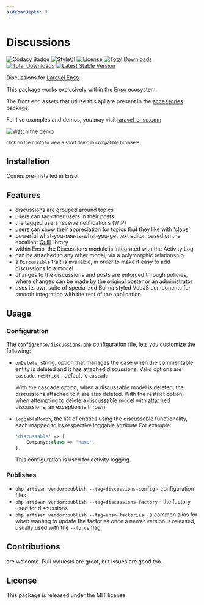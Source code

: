 ```yaml
---
sidebarDepth: 3
---
```


# Discussions

[![Codacy Badge](https://api.codacy.com/project/badge/Grade/a6aa6c234c4945379d7c6c143733aa43)](https://www.codacy.com/app/laravel-enso/discussions?utm_source=github.com&amp;utm_medium=referral&amp;utm_content=laravel-enso/discussions&amp;utm_campaign=Badge_Grade)
[![StyleCI](https://github.styleci.io/repos/148976842/shield?branch=master)](https://github.styleci.io/repos/148976842)
[![License](https://poser.pugx.org/laravel-enso/discussions/license)](https://packagist.org/packages/laravel-enso/discussions)
[![Total Downloads](https://poser.pugx.org/laravel-enso/discussions/downloads)](https://packagist.org/packages/laravel-enso/discussions)
[![Total Downloads](https://poser.pugx.org/laravel-enso/discussions/downloads)](https://packagist.org/packages/laravel-enso/discussions)
[![Latest Stable Version](https://poser.pugx.org/laravel-enso/discussions/version)](https://packagist.org/packages/laravel-enso/discussions)

Discussions for [Laravel Enso](https://github.com/laravel-enso/Enso).

This package works exclusively within the [Enso](https://github.com/laravel-enso/Enso) ecosystem.

The front end assets that utilize this api are present in the [accessories](https://github.com/enso-ui/accessories) package.

For live examples and demos, you may visit [laravel-enso.com](https://www.laravel-enso.com)

[![Watch the demo](https://laravel-enso.github.io/discussions/screenshots/bulma_001_thumb.png)](https://laravel-enso.github.io/discussions/videos/bulma_discussions.mp4)

<sup>click on the photo to view a short demo in compatible browsers</sup>

## Installation

Comes pre-installed in Enso.

## Features

- discussions are grouped around topics
- users can tag other users in their posts
- the tagged users receive notifications (WIP)
- users can show their appreciation for topics that they like with 'claps'
- powerful what-you-see-is-what-you-get text editor, based on the excellent [Quill](https://quilljs.com/) library
- within Enso, the Discussions module is integrated with the Activity Log
- can be attached to any other model, via a polymorphic relationship
- a `Discussible` trait is available, in order to make it easy to add discussions to a model 
- changes to the discussions and posts are enforced through policies, where changes can be made by the original poster or an administrator
- uses its own suite of specialized Bulma styled VueJS components for smooth integration with the rest of the application  

## Usage

### Configuration

The `config/enso/discussions.php` configuration file, lets you customize the following:

- `onDelete`, string, option that manages the case when the commentable entity is deleted and it has attached discussions.
Valid options are `cascade`, `restrict` | default is `cascade`

    With the cascade option, when a discussable model is deleted, the discussions attached to it are also deleted. 
    With the restrict option,  when attempting to delete a discussable model with attached discussions, an exception is thrown.
    
- `loggableMorph`, the list of entities using the discussable functionality, each mapped to its respective loggable attribute
For example: 
    ```php
    'discussable' => [
        Company::class => 'name',
    ],
    ```

   This configuration is used for activity logging.
   
### Publishes

- `php artisan vendor:publish --tag=discussions-config` - configuration files
- `php artisan vendor:publish --tag=discussions-factory` - the factory used for discussions
- `php artisan vendor:publish --tag=enso-factories` - a common alias for when wanting to update the factories 
once a newer version is released, usually used with the `--force` flag

## Contributions

are welcome. Pull requests are great, but issues are good too.

## License

This package is released under the MIT license.
